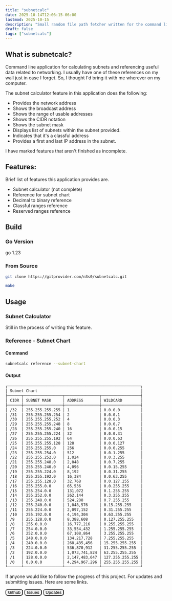 ```yaml
---
title: "subnetcalc"
date: 2025-10-14T12:06:15-06:00
lastmod: 2025-10-15
description: "Small random file path fetcher written for the command line in Go."
draft: false
tags: ["subnetcalc"]
---
```


## What is subnetcalc?

Command line application for calculating subnets and referencing useful
data related to networking. I usually have one of these references on
my wall just in case I forget. So, I thought I'd bring it with me
wherever on my computer.

The subnet calculator feature in this application does the following:

- Provides the network address
- Shows the broadcast address
- Shows the range of usable addresses
- Shows the CIDR notation
- Shows the subnet mask
- Displays list of subnets within the subnet provided.
- Indicates that it's a classful address
- Provides a first and last IP address in the subnet.

I have marked features that aren't finished as incomplete.

## Features:

Brief list of features this application provides are.

- Subnet calculator (not complete)
- Reference for subnet chart
- Decimal to binary reference
- Classful ranges reference
- Reserved ranges reference

## Build

### Go Version

go 1.23

### From Source

```sh
git clone https://gitprovider.com/n3s0/subnetcalc.git
```

```sh
make
```

## Usage

### Subnet Calculator

Still in the process of writing this feature.

### Reference - Subnet Chart

#### Command

```sh
subnetcalc reference --subnet-chart
```

#### Output

```sh
┌──────────────────────────────────────────────────────────┐
│ Subnet Chart                                             │
├──────┬─────────────────┬───────────────┬─────────────────┤
│ CIDR │ SUBNET MASK     │ ADDRESS       │ WILDCARD        │
├──────┼─────────────────┼───────────────┼─────────────────┤
│ /32  │ 255.255.255.255 │ 1             │ 0.0.0.0         │
│ /31  │ 255.255.255.254 │ 2             │ 0.0.0.1         │
│ /30  │ 255.255.255.252 │ 4             │ 0.0.0.3         │
│ /29  │ 255.255.255.248 │ 8             │ 0.0.0.7         │
│ /28  │ 255.255.255.240 │ 16            │ 0.0.0.15        │
│ /27  │ 255.255.255.224 │ 32            │ 0.0.0.31        │
│ /26  │ 255.255.255.192 │ 64            │ 0.0.0.63        │
│ /25  │ 255.255.255.128 │ 128           │ 0.0.0.127       │
│ /24  │ 255.255.255.0   │ 256           │ 0.0.0.255       │
│ /23  │ 255.255.254.0   │ 512           │ 0.0.1.255       │
│ /22  │ 255.255.252.0   │ 1,024         │ 0.0.3.255       │
│ /21  │ 255.255.248.0   │ 2,048         │ 0.0.7.255       │
│ /20  │ 255.255.240.0   │ 4,096         │ 0.0.15.255      │
│ /19  │ 255.255.224.0   │ 8,192         │ 0.0.31.255      │
│ /18  │ 255.255.192.0   │ 16,384        │ 0.0.63.255      │
│ /17  │ 255.255.128.0   │ 32,768        │ 0.0.127.255     │
│ /16  │ 255.255.0.0     │ 65,536        │ 0.0.255.255     │
│ /15  │ 255.254.0.0     │ 131,072       │ 0.1.255.255     │
│ /14  │ 255.252.0.0     │ 262,144       │ 0.3.255.255     │
│ /13  │ 255.248.0.0     │ 524,288       │ 0.7.255.255     │
│ /12  │ 255.240.0.0     │ 1,048,576     │ 0.15.255.255    │
│ /11  │ 255.224.0.0     │ 2,097,152     │ 0.31.255.255    │
│ /10  │ 255.192.0.0     │ 4,194,304     │ 0.63.255.255    │
│ /9   │ 255.128.0.0     │ 8,388,608     │ 0.127.255.255   │
│ /8   │ 255.0.0.0       │ 16,777,216    │ 0.255.255.255   │
│ /7   │ 254.0.0.0       │ 33,554,432    │ 1.255.255.255   │
│ /6   │ 252.0.0.0       │ 67,108,864    │ 3.255.255.255   │
│ /5   │ 248.0.0.0       │ 134,217,728   │ 7.255.255.255   │
│ /4   │ 240.0.0.0       │ 268,435,456   │ 15.255.255.255  │
│ /3   │ 224.0.0.0       │ 536,870,912   │ 31.255.255.255  │
│ /2   │ 192.0.0.0       │ 1,073,741,824 │ 63.255.255.255  │
│ /1   │ 128.0.0.0       │ 2,147,483,647 │ 127.255.255.255 │
│ /0   │ 0.0.0.0         │ 4,294,967,296 │ 255.255.255.255 │
└──────┴─────────────────┴───────────────┴─────────────────┘
```

If anyone would like to follow the progress of this project. For updates and
submitting issues. Here are some links.

<a href="https://github.com/n3s0/subnetcalc"><button style="border-radius: 8px;">Github</button></a>
<a href="https://github.com/n3s0/subnetcalc/issues"><button style="border-radius: 8px;">Issues</button></a>
<a href="/tags/subnetcalc"><button style="border-radius: 8px;">Updates</button></a>
